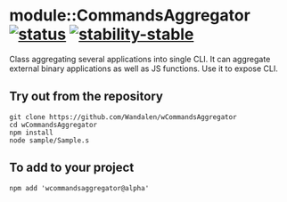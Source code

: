 
# module::CommandsAggregator [![status](https://github.com/Wandalen/wCommandsAggregator/workflows/publish/badge.svg)](https://github.com/Wandalen/wCommandsAggregator/actions?query=workflow%3Apublish) [![stability-stable](https://img.shields.io/badge/stability-stable-brightgreen.svg)](https://github.com/emersion/stability-badges#stable)

Class aggregating several applications into single CLI. It can aggregate external binary applications as well as JS functions. Use it to expose CLI.

## Try out from the repository
```
git clone https://github.com/Wandalen/wCommandsAggregator
cd wCommandsAggregator
npm install
node sample/Sample.s
```

## To add to your project
```
npm add 'wcommandsaggregator@alpha'
```


